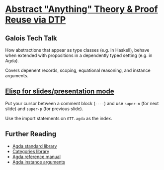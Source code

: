 [Abstract "Anything" Theory & Proof Reuse via DTP](http://corp.galois.com/blog/2012/8/21/tech-talk-abstract-anything-theory-and-proof-reuse-via-dtp.html)
==================================================

## Galois Tech Talk ##

How abstractions that appear as type classes (e.g. in
Haskell), behave when extended with propositions in a dependently
typed setting (e.g. in Agda).

Covers depenent records, scoping, equational reasoning, and instance
arguments.

## [Elisp for slides/presentation mode](https://gist.github.com/3504585) ##

Put your cursor between a comment block (`----`) and use `super-n` (for
next slide) and `super-p` (for previous slide).

Use the import statements on `GTT.agda` as the index.

## Further Reading ##

* [Agda standard library](http://wiki.portal.chalmers.se/agda/pmwiki.php?n=Libraries.StandardLibrary)
* [Categories library](https://github.com/copumpkin/categories)
* [Agda reference manual](http://wiki.portal.chalmers.se/agda/pmwiki.php?n=ReferenceManual.TOC)
* [Agda instance arguments](http://people.cs.kuleuven.be/~dominique.devriese/agda-non-canonical-implicits/)








